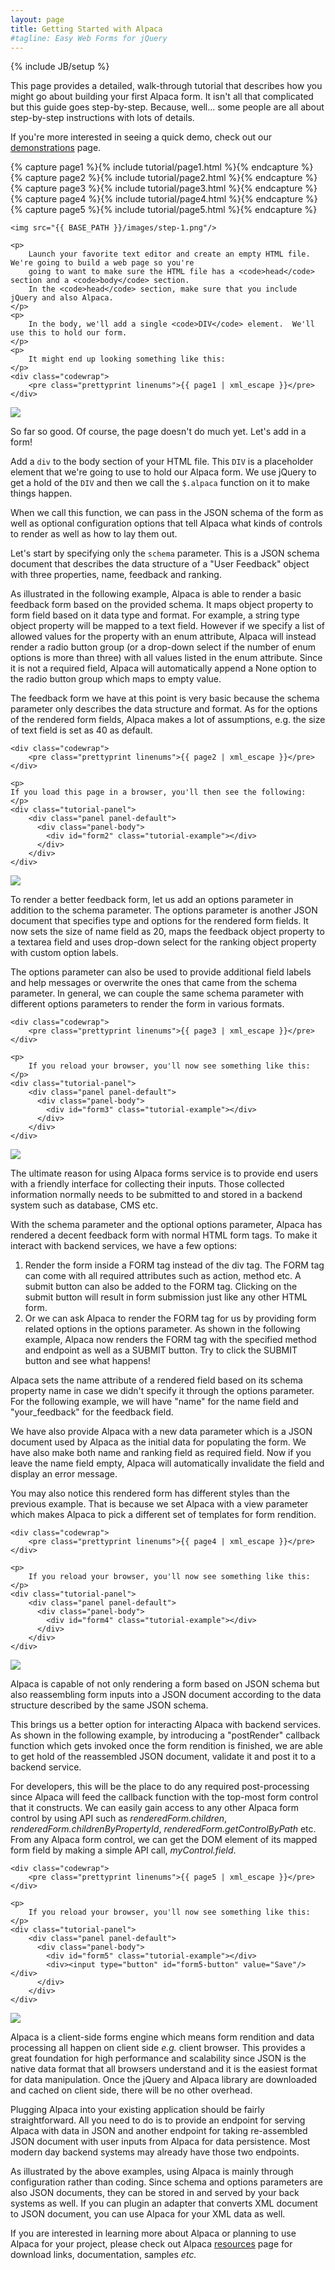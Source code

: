 ```yaml
---
layout: page
title: Getting Started with Alpaca
#tagline: Easy Web Forms for jQuery
---
```

{% include JB/setup %}

This page provides a detailed, walk-through tutorial that describes how you might go about building your first
Alpaca form.  It isn't all that complicated but this guide goes step-by-step.  Because, well... some people
are all about step-by-step instructions with lots of details.

If you're more interested in seeing a quick demo, check out our <a href="demos.html">demonstrations</a> page.

{% capture page1 %}{% include tutorial/page1.html %}{% endcapture %}
{% capture page2 %}{% include tutorial/page2.html %}{% endcapture %}
{% capture page3 %}{% include tutorial/page3.html %}{% endcapture %}
{% capture page4 %}{% include tutorial/page4.html %}{% endcapture %}
{% capture page5 %}{% include tutorial/page5.html %}{% endcapture %}

<!-- STEP 1 -->
<div class="step">

    <img src="{{ BASE_PATH }}/images/step-1.png"/>

    <p>
        Launch your favorite text editor and create an empty HTML file.  We're going to build a web page so you're
        going to want to make sure the HTML file has a <code>head</code> section and a <code>body</code> section.
        In the <code>head</code> section, make sure that you include jQuery and also Alpaca.
    </p>
    <p>
        In the body, we'll add a single <code>DIV</code> element.  We'll use this to hold our form.
    </p>
    <p>
        It might end up looking something like this:
    </p>
    <div class="codewrap">
        <pre class="prettyprint linenums">{{ page1 | xml_escape }}</pre>
    </div>
</div>

<!-- END OF STEP 1 -->


<!-- STEP 2 -->
<div class="step">
    <img src="{{ BASE_PATH }}/images/step-2.png"/>
    <p>So far so good.  Of course, the page doesn't do much yet.  Let's add in a form!</p>
    <p>Add a <code>div</code> to the body section of your HTML file.  This <code>DIV</code> is a placeholder element
    that we're going to use to hold our Alpaca form.  We use jQuery to get a hold of the <code>DIV</code>
    and then we call the <code>$.alpaca</code> function on it to make things happen.</p>
    <p>When we call this function, we can pass in the JSON schema of the form as well as optional configuration options
    that tell Alpaca what kinds of controls to render as well as how to lay them out.</p>
    <p>Let's start by specifying only the <code>schema</code> parameter.  This is a JSON schema document that describes
    the data structure of a "User Feedback" object with three properties, name, feedback and ranking.</p>
    <p>
    As illustrated in the following example, Alpaca is able to render a basic feedback form based on the provided schema.
    It maps object property to form field based on it data type and format. For example, a string type object property
    will be mapped to a text field. However if we specify a list of allowed values for the property with an enum attribute,
    Alpaca will instead render a radio button group (or a drop-down select if the number of enum options is more than three)
    with all values listed in the enum attribute. Since it is not a required field, Alpaca will automatically append
    a None option to the radio button group which maps to empty value.
    </p>
    <p>
    The feedback form we have at this point is very basic because the schema parameter only describes the data
    structure and format. As for the options of the rendered form fields, Alpaca makes a lot of assumptions,
    e.g. the size of text field is set as 40 as default.
    </p>

    <div class="codewrap">
        <pre class="prettyprint linenums">{{ page2 | xml_escape }}</pre>
    </div>

    <p>
    If you load this page in a browser, you'll then see the following:
    </p>
    <div class="tutorial-panel">
        <div class="panel panel-default">
          <div class="panel-body">
            <div id="form2" class="tutorial-example"></div>
          </div>
        </div>
    </div>
</div>

<!-- END OF STEP 2 -->


<!-- STEP 3 -->
<div class="step">
    <img src="{{ BASE_PATH }}/images/step-3.png"/>
    <p>
        To render a better feedback form, let us add an options parameter in addition to the schema parameter. The
        options parameter is another JSON document that specifies type and options for the rendered form fields. It now
        sets the size of name field as 20, maps the feedback object property to a textarea field and uses drop-down
        select for the ranking object property with custom option labels.
    </p>
    <p>
        The options parameter can also be used to provide additional field labels and help messages or overwrite the
        ones that came from the schema parameter. In general, we can couple the same schema parameter with
        different options parameters to render the form in various formats.
    </p>

    <div class="codewrap">
        <pre class="prettyprint linenums">{{ page3 | xml_escape }}</pre>
    </div>

    <p>
        If you reload your browser, you'll now see something like this:
    </p>
    <div class="tutorial-panel">
        <div class="panel panel-default">
          <div class="panel-body">
            <div id="form3" class="tutorial-example"></div>
          </div>
        </div>
    </div>
</div>

<!-- STEP 4 -->
<div class="step">
    <img src="{{ BASE_PATH }}/images/step-4.png"/>
    <p>
        The ultimate reason for using Alpaca forms service is to provide end users with a friendly interface for
        collecting their inputs. Those collected information normally needs to be submitted to and stored in a backend
        system such as database, CMS etc.
    </p>
    <p>
        With the schema parameter and the optional options parameter, Alpaca has rendered a decent feedback form with
        normal HTML form tags. To make it interact with backend services, we have a few options:
    </p>
    <ol class="bullets">
        <li>
            Render the form inside a FORM tag instead of the div tag. The FORM tag can come with all required attributes
            such as action, method etc. A submit button can also be added to the FORM tag. Clicking on the
            submit button will result in form submission just like any other HTML form.
        </li>
        <li>
            Or we can ask Alpaca to render the FORM tag for us by providing form related options in the options
            parameter. As shown in the following example, Alpaca now renders the FORM tag with the specified method and
            endpoint as well as a SUBMIT button. Try to click the SUBMIT button and see what happens!
        </li>
    </ol>
    <p>
        Alpaca sets the name attribute of a rendered field based on its schema property name in case we didn't
        specify it through the options parameter. For the following example, we will have "name" for the name field and
        "your_feedback" for the feedback field.
    </p>
    <p>
        We have also provide Alpaca with a new data parameter which is a JSON document used by Alpaca as the initial
        data for populating the form. We have also make both name and ranking field as required field. Now if you leave
        the name field empty, Alpaca will automatically invalidate the field and display an error message.
    </p>
    <p>
        You may also notice this rendered form has different styles than the previous example. That is because we set
        Alpaca with a view parameter which makes Alpaca to pick a different set of templates for form rendition.
    </p>

    <div class="codewrap">
        <pre class="prettyprint linenums">{{ page4 | xml_escape }}</pre>
    </div>

    <p>
        If you reload your browser, you'll now see something like this:
    </p>
    <div class="tutorial-panel">
        <div class="panel panel-default">
          <div class="panel-body">
            <div id="form4" class="tutorial-example"></div>
          </div>
        </div>
    </div>
</div>


<!-- STEP 5 -->
<div class="step">
    <img src="{{ BASE_PATH }}/images/step-5.png"/>
    <p>
        Alpaca is capable of not only rendering a form based on JSON schema but also reassembling form inputs into a
        JSON document according to the data structure described by the same JSON schema.
    </p>
    <p>
        This brings us a better option for interacting Alpaca with backend services. As shown in the following example,
        by introducing a "postRender"
        callback function which gets invoked once the form rendition is finished, we are able to get hold of the
        reassembled JSON document, validate it and post it to a backend service.
    </p>
    <p>
        For developers, this will be the place to do any required post-processing since Alpaca will feed the callback
        function with the top-most form control that it constructs. We can easily gain access to any other Alpaca form
        control by using API such as <i>renderedForm.children</i>, <i>renderedForm.childrenByPropertyId</i>, <i>renderedForm.getControlByPath</i>
        etc. From any Alpaca form control, we can get the DOM element of its mapped form field by making a simple API
        call, <i>myControl.field</i>.
    </p>

    <div class="codewrap">
        <pre class="prettyprint linenums">{{ page5 | xml_escape }}</pre>
    </div>

    <p>
        If you reload your browser, you'll now see something like this:
    </p>
    <div class="tutorial-panel">
        <div class="panel panel-default">
          <div class="panel-body">
            <div id="form5" class="tutorial-example"></div>
            <div><input type="button" id="form5-button" value="Save"/></div>
          </div>
        </div>
    </div>
</div>


<!-- STEP 6 -->
<div class="step">
    <img src="{{ BASE_PATH }}/images/step-6.png"/>
    <p>
        Alpaca is a client-side forms engine which means form rendition and data processing all happen on client
        side <i>e.g.</i> client browser. This provides a great foundation for high performance and scalability since
        JSON is the native data format that all browsers understand and it is the easiest format for data manipulation.
        Once the jQuery and Alpaca library are downloaded and cached on client side, there will be no other overhead.
    </p>
    <p>
        Plugging Alpaca into your existing application should be fairly straightforward. All you need to do is to
        provide an endpoint for serving Alpaca with data in JSON and another endpoint for taking re-assembled JSON
        document with user inputs from Alpaca for data persistence. Most modern day backend systems may already
        have those two endpoints.
    </p>
    <p>
        As illustrated by the above examples, using Alpaca is mainly through configuration rather than coding. Since
        schema and options parameters are also JSON documents, they can be stored in and served by your back
        systems as well. If you can plugin an adapter that converts XML document to JSON document, you can use Alpaca for
        your XML data as well.
    </p>
    <p>
        If you are interested in learning more about Alpaca or planning to use Alpaca for your project, please check out
        Alpaca <a href="resources.html" title="Alpaca Resources">resources</a> page
        for download links, documentation, samples <i>etc.</i>
    </p>
</div>

<script type="text/javascript" src="{{ BASE_PATH }}/tutorial/tutorial.js"> </script>
